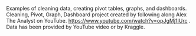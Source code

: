 Examples of cleaning data, creating pivot tables, graphs, and dashboards.
Cleaning, Pivot, Graph, Dashboard project created by following along Alex The Analyst on YouTube. https://www.youtube.com/watch?v=opJgMj1IUrc .
Data has been provided by YouTube video or by Kraggle.
